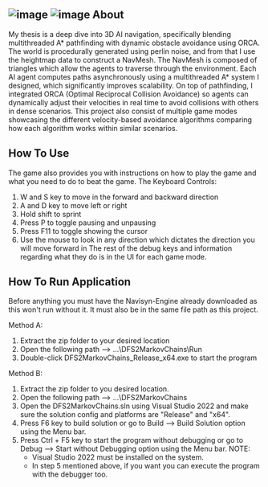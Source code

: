 ![image](https://github.com/user-attachments/assets/20c7ccc5-265f-41fc-8901-47f86442d631)
![image](https://github.com/user-attachments/assets/2cb85c87-38ba-4f78-8ca2-f0c0d5937044)
About
---------------------------------------------------------------------------------------------

My thesis is a deep dive into 3D AI navigation, specifically blending multithreaded A* pathfinding with dynamic obstacle avoidance using ORCA. The world is procedurally generated using perlin noise, and from that I use the heightmap data to construct a NavMesh. The NavMesh is composed of triangles which allow the agents to traverse through the environment.
Each AI agent computes paths asynchronously using a multithreaded A* system I designed, which significantly improves scalability. On top of pathfinding, I integrated ORCA (Optimal Reciprocal Collision Avoidance) so agents can dynamically adjust their velocities in real time to avoid collisions with others in dense scenarios. This project also consist of multiple game modes showcasing the different velocity-based avoidance algorithms comparing how each algorithm works within similar scenarios. 

How To Use
---------------------------------------------------------------------------------------------
The game also provides you with instructions on how to play the game and what you need to do to beat the game. 
The Keyboard Controls:
1.	W and S key to move in the forward and backward direction
2.	A and D key to move left or right
3.	Hold shift to sprint
4.	Press P to toggle pausing and unpausing
5.	Press F11 to toggle showing the cursor 
6.	Use the mouse to look in any direction which dictates the direction you will move forward in 
The rest of the debug keys and information regarding what they do is in the UI for each game mode.

How To Run Application
---------------------------------------------------------------------------------------------
Before anything you must have the Navisyn-Engine already downloaded as this won't run without it. It must also be in the same file path as this project.

Method A:
1.	Extract the zip folder to your desired location
2.	Open the following path --> …\DFS2MarkovChains\Run
3.	Double-click DFS2MarkovChains_Release_x64.exe to start the program
   
Method B:
1.	Extract the zip folder to you desired location.
2.	Open the following path --> …\DFS2MarkovChains
3.	Open the DFS2MarkovChains.sln using Visual Studio 2022 and make sure the solution config and platforms are "Release" and "x64".
4.	Press F6 key to build solution or go to Build --> Build Solution option using the Menu bar.
5.	Press Ctrl + F5 key to start the program without debugging or go to Debug --> Start without Debugging option using the Menu bar.
  NOTE:	
	  * Visual Studio 2022 must be installed on the system.
	  * In step 5 mentioned above, if you want you can execute the program with the debugger too.
